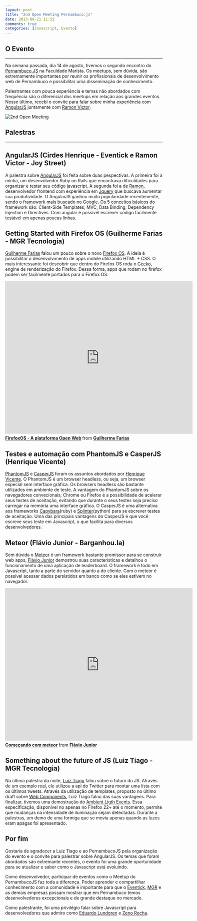 ```yaml
---
layout: post
title: "2nd Open Meeting Pernambuco.js"
date: 2013-08-21 11:52
comments: true
categories: [Javascript, Evento]
---
```


O Evento
----------
----------
Na semana passada, dia 14 de agosto, tivemos o segundo encontro do [Pernambuco.JS](https://www.facebook.com/groups/pernambucojs/) na Faculdade Marista. Os meetups, sem dúvida, são extremamente importantes por reunir os profissionais de desenvolvimento web de Pernambuco e possibilitar uma disseminação de conhecimento.

Palestrantes com pouca experiência e temas não abordados com frequência são o diferencial dos meetups em relação aos grandes eventos. Nesse último, recebi o convite para falar sobre minha experiência com [AngularJS](http://angularjs.org/) juntamente com [Ramon Victor](https://www.facebook.com/ramon.victor).

![2nd Open Meeting](/images/post_5/banner_2ndmeeting.png "2nd Open Meeting")


<!-- more -->

Palestras
----------
----------

AngularJS (Cirdes Henrique - Eventick e Ramon Victor -	Joy Street)
-------------------------------------------	

A palestra sobre [AngularJS](http://angularjs.org/) foi feita sobre duas pespectivas. A primeira foi a minha, um desenvolvedor Ruby on Rails que encontrava dificuldades para organizar e testar seu código javascript. A segunda foi a de [Ramon](https://www.facebook.com/ramon.victor), desenvolvedor frontend com experiência em [Jquery](http://jquery.com/) que buscava aumentar sua produtividade. O AngularJS ganhou muito popularidade recentemente, sendo o framework mais buscado no Google. Os 5 conceitos básicos do framework são: Client-Side Templates, MVC, Data Binding, Dependency Injection e Directives. Com angular é possível escrever código facilmente testável em apenas poucas linhas. 
<script async class="speakerdeck-embed" data-id="406c42c0e77f013025e006b7ac3a0202" data-ratio="1.2994923857868" src="//speakerdeck.com/assets/embed.js"></script>


Getting Started with Firefox OS (Guilherme Farias - MGR Tecnologia)
--------------------------------------------------

[Guilherme Farias](https://www.facebook.com/Guiky) falou um pouco sobre o novo [Firefox OS](http://www.mozilla.org/pt-BR/firefox/os/). A ideia é possibilitar o desenvolvimento de apps mobile utilizando HTML + CSS. O mais interessante foi descobrir que dentro do Firefox OS roda o [Gecko](http://pt.wikipedia.org/wiki/Gecko_Mozilla), engine de renderização do Firefox. Dessa forma, apps que rodam no firefox podem ser facilmente portados para o Firefox OS.

<iframe src="http://www.slideshare.net/slideshow/embed_code/25261533" width="597" height="486" frameborder="0" marginwidth="0" marginheight="0" scrolling="no" style="border:1px solid #CCC;border-width:1px 1px 0;margin-bottom:5px" allowfullscreen webkitallowfullscreen mozallowfullscreen> </iframe> <div style="margin-bottom:5px"> <strong> <a href="https://www.slideshare.net/guiky/firefoxos-plataforma-open-web" title="FirefoxOS - A plataforma Open Web" target="_blank">FirefoxOS - A plataforma Open Web</a> </strong> from <strong><a href="http://www.slideshare.net/guiky" target="_blank">Guilherme Farias</a></strong> </div>

Testes e automação com PhantomJS e CasperJS (Henrique Vicente)
--------------------------------------------------

[PhantomJS](http://phantomjs.org/) e [CasperJS](http://casperjs.org/) foram os assuntos abordados por [Henrique Vicente](https://www.facebook.com/henvic). O PhantomJS é um browser headless, ou seja, um browser especial sem interface gráfica. Os browsers headless são bastante utilizados em ambiente de teste. A vantagem do PhantomJS sobre os navegadores convecionais; Chrome ou Firefox é a possibilidade de acelerar seus testes de aceitação, evitando que durante o seus testes seja preciso carregar na memória uma interface gráfica.
O CasperJS é uma alternativa aos frameworks [Capybara](https://github.com/jnicklas/capybara)(ruby) e [Splinter](http://splinter.cobrateam.info/)(python) para se escrever testes de aceitação. Uma das principais vantagens do CasperJS é que você escreve seus teste em Javascript, o que facilita para diversos desenvolvedores.

<script async class="speakerdeck-embed" data-id="e47176e0e76201309088261ea83b1a05" data-ratio="1.2994923857868" src="//speakerdeck.com/assets/embed.js"></script>

Meteor (Flávio Junior - Barganhou.la)
----------------------

Sem dúvida o [Meteor](http://www.meteor.com/) é um framework bastante promissor para se construir web apps, [Flávio Junior](https://www.facebook.com/flaviojuvenal) demostrou suas caracteristicas e detalhou o funcionamento de uma aplicação de leaderboard.
O framework é todo em Javascript, tanto a parte do servidor quanto a do cliente. Com o meteor é possível acessar dados persistidos em banco como se eles estivem no navegador. 

<iframe src="http://www.slideshare.net/slideshow/embed_code/25262488" width="597" height="486" frameborder="0" marginwidth="0" marginheight="0" scrolling="no" style="border:1px solid #CCC;border-width:1px 1px 0;margin-bottom:5px" allowfullscreen webkitallowfullscreen mozallowfullscreen> </iframe> <div style="margin-bottom:5px"> <strong> <a href="https://www.slideshare.net/flaviojuvenal/comeando-com-meteor-25262488" title="Começando com meteor" target="_blank">Começando com meteor</a> </strong> from <strong><a href="http://www.slideshare.net/flaviojuvenal" target="_blank">Flávio Junior</a></strong> </div>

Something about the future of JS (Luiz Tiago - MGR Tecnologia)
--------------------------------------------------------------

Na última palestra da noite, [Luiz Tiago](https://www.facebook.com/luiztiago) falou sobre o futuro do JS. Através de um exemplo real, ele utilizou a api do Twitter para montar uma lista com os últimos tweets. Através da utilização de templates, proposto no último draft sobre [Web Components](http://www.w3.org/TR/2013/WD-components-intro-20130606/), Luiz Tiago falou das suas vantagens. Para finalizar, tivemos uma demostração do [Ambient Ligth Events](https://dvcs.w3.org/hg/dap/raw-file/default/light/Overview.html). Essa especificação, disponível no apenas no Firefox 22+ até o momento, permite que mudanças na intensidade de iluminação sejam detectadas. Durante a palestras, um demo de uma formiga que se movia apenas quando as luzes eram apagas foi apresentado.

Por fim
-------

Gostaria de agradecer a Luiz Tiago e ao PernambucoJS pela organização do evento e o convite para palestrar sobre AngularJS. Os temas que foram abordados são extremante recentes, o evento foi uma grande oportunidade para se atualizar e saber como o Javascript está evoluindo. 

Como desenvolvedor, participar de eventos como o Meetup do PernambucoJS faz toda a diferença. Poder aprender e compartilhar conhecimento com a comunidade é importante para que o [Eventick](http://www.eventick.com.br/), [MGR](http://www.mgrtech.com.br/) e as demais empresas possam mostrar que em Pernambuco temos desenvolvedores excepcionais e de grande destaque no mercado.

Como palestrante, foi uma privilégio falar sobre Javascript para desenvolvedores que admiro como [Eduardo Lundgren](https://www.facebook.com/eduardo.lundgren) e [Zeno Rocha](https://www.facebook.com/zenorocha).